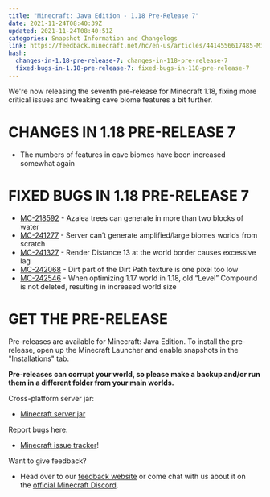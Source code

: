 ```yaml
---
title: "Minecraft: Java Edition - 1.18 Pre-Release 7"
date: 2021-11-24T08:40:39Z
updated: 2021-11-24T08:40:51Z
categories: Snapshot Information and Changelogs
link: https://feedback.minecraft.net/hc/en-us/articles/4414556617485-Minecraft-Java-Edition-1-18-Pre-Release-7
hash:
  changes-in-1.18-pre-release-7: changes-in-118-pre-release-7
  fixed-bugs-in-1.18-pre-release-7: fixed-bugs-in-118-pre-release-7
---
```


We're now releasing the seventh pre-release for Minecraft 1.18, fixing more critical issues and tweaking cave biome features a bit further.

# CHANGES IN 1.18 PRE-RELEASE 7

- The numbers of features in cave biomes have been increased somewhat again

# FIXED BUGS IN 1.18 PRE-RELEASE 7

- [MC-218592](https://bugs.mojang.com/browse/MC-218592) - Azalea trees can generate in more than two blocks of water
- [MC-241277](https://bugs.mojang.com/browse/MC-241277) - Server can’t generate amplified/large biomes worlds from scratch
- [MC-241327](https://bugs.mojang.com/browse/MC-241327) - Render Distance 13 at the world border causes excessive lag
- [MC-242068](https://bugs.mojang.com/browse/MC-242068) - Dirt part of the Dirt Path texture is one pixel too low
- [MC-242546](https://bugs.mojang.com/browse/MC-242546) - When optimizing 1.17 world in 1.18, old “Level” Compound is not deleted, resulting in increased world size

# GET THE PRE-RELEASE

Pre-releases are available for Minecraft: Java Edition. To install the pre-release, open up the Minecraft Launcher and enable snapshots in the "Installations" tab.

**Pre-releases can corrupt your world, so please make a backup and/or run them in a different folder from your main worlds.**

Cross-platform server jar:

- [Minecraft server jar](https://launcher.mojang.com/v1/objects/fe08544bb92ebe53070ec4a5f161ac19d8e9e4bb/server.jar)

Report bugs here:

- [Minecraft issue tracker](https://aka.ms/snapshotbugs?ref=blog)!

Want to give feedback?

- Head over to our [feedback website](https://aka.ms/snapshotfeedback) or come chat with us about it on the [official Minecraft Discord](https://discordapp.com/invite/minecraft).
